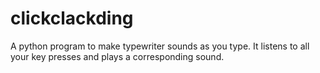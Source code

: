# clickclackding
A python program to make typewriter sounds as you type. It listens to all your key presses and plays a corresponding sound.
